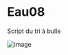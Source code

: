# Eau08
Script du tri à bulle

![image](https://user-images.githubusercontent.com/83811609/178297824-aa7f009a-9531-46a8-be42-6e3395e2c050.png)
